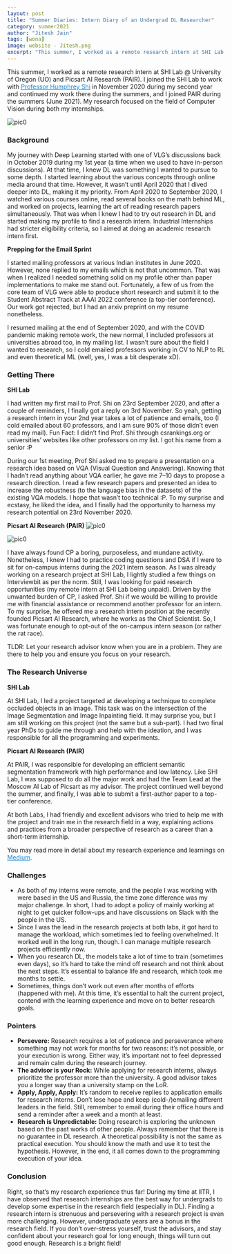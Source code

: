 ```yaml
---
layout: post
title: "Summer Diaries: Intern Diary of an Undergrad DL Researcher"
category: summer2021
author: "Jitesh Jain"
tags: [wona]
image: website - Jitesh.png
excerpt: "This summer, I worked as a remote research intern at SHI Lab @ University of Oregon (UO) and Picsart AI Research (PAIR)."
---
```


This summer, I worked as a remote research intern at SHI Lab @ University of Oregon (UO) and Picsart AI Research (PAIR). I joined the SHI Lab to work with <a href="https://www.humphreyshi.com/home" style="color:#1484cd"><u>Professor Humphrey Shi</u></a> in November 2020 during my second year and continued my work there during the summers, and I joined PAIR during the summers (June 2021). My research focused on the field of Computer Vision during both my internships.


![pic0](/images/posts/summer-diaries-jitesh-jain.jpg)

### **Background**

My journey with Deep Learning started with one of VLG’s discussions back in October 2019 during my 1st year (a time when we used to have in-person discussions). At that time, I knew DL was something I wanted to pursue to some depth. I started learning about the various concepts through online media around that time. However, it wasn’t until April 2020 that I dived deeper into DL, making it my priority. From April 2020 to September 2020, I watched various courses online, read several books on the math behind ML, and worked on projects, learning the art of reading research papers simultaneously. That was when I knew I had to try out research in DL and started making my profile to find a research intern. Industrial Internships had stricter eligibility criteria, so I aimed at doing an academic research intern first.

**Prepping for the Email Sprint**

I started mailing professors at various Indian institutes in June 2020. However, none replied to my emails which is not that uncommon. That was when I realized I needed something solid on my profile other than paper implementations to make me stand out. Fortunately, a few of us from the core team of VLG were able to produce short research and submit it to the Student Abstract Track at AAAI 2022 conference (a top-tier conference). Our work got rejected, but I had an arxiv preprint on my resume nonetheless.

I resumed mailing at the end of September 2020, and with the COVID pandemic making remote work, the new normal, I included professors at universities abroad too, in my mailing list. I wasn’t sure about the field I wanted to research, so I cold emailed professors working in CV to NLP to RL and even theoretical ML (well, yes, I was a bit desperate xD).



### **Getting There**

**SHI Lab**

I had written my first mail to Prof. Shi on 23rd September 2020, and after a couple of reminders, I finally got a reply on 3rd November. So yeah, getting a research intern in your 2nd year takes a lot of patience and emails, too (I cold emailed about 60 professors, and I am sure 90% of those didn’t even read my mail). Fun Fact: I didn’t find Prof. Shi through csrankings.org or universities’ websites like other professors on my list. I got his name from a senior :P

During our 1st meeting, Prof Shi asked me to prepare a presentation on a research idea based on VQA (Visual Question and Answering). Knowing that I hadn’t read anything about VQA earlier, he gave me 7–10 days to propose a research direction. I read a few research papers and presented an idea to increase the robustness (to the language bias in the datasets) of the existing VQA models. I hope that wasn’t too technical :P. To my surprise and ecstasy, he liked the idea, and I finally had the opportunity to harness my research potential on 23rd November 2020.

**Picsart AI Research (PAIR)**
![pic0](/images/posts/summer-diaries-jitesh-jain1.jpg)

![pic0](/images/posts/summer-diaries-jitesh-jain2.jpg)

I have always found CP a boring, purposeless, and mundane activity. Nonetheless, I knew I had to practice coding questions and DSA if I were to sit for on-campus interns during the 2021 intern season. As I was already working on a research project at SHI Lab, I lightly studied a few things on Interviewbit as per the norm. Still, I was looking for paid research opportunities (my remote intern at SHI Lab being unpaid). Driven by the unwanted burden of CP, I asked Prof. Shi if we would be willing to provide me with financial assistance or recommend another professor for an intern. To my surprise, he offered me a research intern position at the recently founded Picsart AI Research, where he works as the Chief Scientist. So, I was fortunate enough to opt-out of the on-campus intern season (or rather the rat race).

TLDR: Let your research advisor know when you are in a problem. They are there to help you and ensure you focus on your research.



### **The Research Universe**
**SHI Lab**

At SHI Lab, I led a project targeted at developing a technique to complete occluded objects in an image. This task was on the intersection of the Image Segmentation and Image Inpainting field. It may surprise you, but I am still working on this project (not the same but a sub-part). I had two final year PhDs to guide me through and help with the ideation, and I was responsible for all the programming and experiments.

**Picsart AI Research (PAIR)**

At PAIR, I was responsible for developing an efficient semantic segmentation framework with high performance and low latency. Like SHI Lab, I was supposed to do all the major work and had the Team Lead at the Moscow AI Lab of Picsart as my advisor. The project continued well beyond the summer, and finally, I was able to submit a first-author paper to a top-tier conference. 

At both Labs, I had friendly and excellent advisors who tried to help me with the project and train me in the research field in a way, explaining actions and practices from a broader perspective of research as a career than a short-term internship.

You may read more in detail about my research experience and learnings on <a href="https://medium.com/vlgiitr/riding-the-noisy-research-track-4035e64e7ea8" style="color:#1484cd"><u>Medium</u></a>.

### **Challenges**

- As both of my interns were remote, and the people I was working with were based in the US and Russia, the time zone difference was my major challenge. In short, I had to adopt a policy of mainly working at night to get quicker follow-ups and have discussions on Slack with the people in the US.
- Since I was the lead in the research projects at both labs, it got hard to manage the workload, which sometimes led to feeling overwhelmed. It worked well in the long run, though. I can manage multiple research projects efficiently now.
- When you research DL, the models take a lot of time to train (sometimes even days), so it’s hard to take the mind off research and not think about the next steps. It’s essential to balance life and research, which took me months to settle.
- Sometimes, things don’t work out even after months of efforts (happened with me). At this time, it’s essential to halt the current project, contend with the learning experience and move on to better research goals.

### **Pointers**

- **Persevere:** Research requires a lot of patience and perseverance where something may not work for months for two reasons: it’s not possible, or your execution is wrong. Either way, it’s important not to feel depressed and remain calm during the research journey.
- **The advisor is your Rock:** While applying for research interns, always prioritize the professor more than the university. A good advisor takes you a longer way than a university stamp on the LoR.
- **Apply, Apply, Apply:** It’s random to receive replies to application emails for research interns. Don’t lose hope and keep (cold-/)emailing different leaders in the field. Still, remember to email during their office hours and send a reminder after a week and a month at least.
- **Research is Unpredictable:** Doing research is exploring the unknown based on the past works of other people. Always remember that there is no guarantee in DL research. A theoretical possibility is not the same as practical execution. You should know the math and use it to test the hypothesis. However, in the end, it all comes down to the programming execution of your idea.


### **Conclusion**

Right, so that’s my research experience thus far! During my time at IITR, I have observed that research internships are the best way for undergrads to develop some expertise in the research field (especially in DL). Finding a research intern is strenuous and persevering with a research project is even more challenging. However, undergraduate years are a bonus in the research field. If you don’t over-stress yourself, trust the advisors, and stay confident about your research goal for long enough, things will turn out good enough. Research is a bright field!
